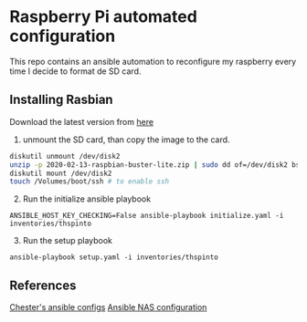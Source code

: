 # Raspberry Pi automated configuration

This repo contains an ansible automation to reconfigure my raspberry every time I decide to format de SD card.

## Installing Rasbian

Download the latest version from [here](https://www.raspberrypi.org/downloads/raspbian/)

1. unmount the SD card, than copy the image to the card.

```bash
diskutil unmount /dev/disk2
unzip -p 2020-02-13-raspbian-buster-lite.zip | sudo dd of=/dev/disk2 bs=4m
diskutil mount /dev/disk2
touch /Volumes/boot/ssh # to enable ssh
```

2. Run the initialize ansible playbook

```
ANSIBLE_HOST_KEY_CHECKING=False ansible-playbook initialize.yaml -i inventories/thspinto
```

3. Run the setup playbook

```
ansible-playbook setup.yaml -i inventories/thspinto
```

## References

[Chester's ansible configs](https://github.com/chesterbr/chester-ansible-configs)
[Ansible NAS configuration](https://github.com/davestephens/ansible-nas)
